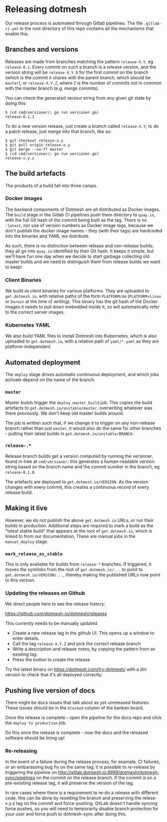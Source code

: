 # Releasing dotmesh

Our release process is automated through Gitlab pipelines. The file
`.gitlab-ci.yml` in the root directory of this repo contains all the
mechanisms that enable this.

## Branches and versions

Releases are made from branches matching the pattern `release-X.Y`, eg
`release-0.1`. Every commit on such a branch is a release version, and
the version string will be `release-X.Y.0` for the first commit on the
branch (which is the commit it shares with the parent branch, which
should be `master`), or `release-X.Y.Z`, where `Z` is the number of
commits not in common with the master branch (e.g. merge commits).

You can check the generated version string from any given git state by doing this:

```
$ (cd cmd/versioner/; go run versioner.go)
release-0.1.1
```

To do a new version release, just create a branch called
`release-X.Y`; to do a patch release, just merge into that branch,
like so:

```
$ git checkout release-x.y
$ git pull origin release-x.y
$ git merge --no-ff master
$ (cd cmd/versioner/; go run versioner.go)
release-x.y.z
```

## The build artefacts

The products of a build fall into three camps.

### Docker images

The backend components of Dotmesh are all distributed as Docker
images. The `build` stage in the Gitlab CI pipelines push them
directory to `quay.io`, with the full Git hash of the commit being
built as the tag. There is no `:latest`, nor use of version numbers as
Docker image tags, because we don't publish the docker image names -
they (with their tags) are hardcoded into the binaries and YAML we
distribute.

As such, there is no distinction between release and non-release
builds; they all go into `quay.io` identified by their Git hash. It
keeps it simple, but we'll have fun one day when we decide to start
garbage collecting old master builds and we need to distinguish them
from release builds we want to keep!

### Client Binaries

We build `dm` client binaries for various platforms. They are uploaded
to `get.dotmesh.io`, with relative paths of the form `PLATFORM/dm`
(`PLATFORM`=`Linux` or `Darwin` at the time of writing). This binary
has the git hash of the Docker images it needs to pull down embedded
inside it, so will automatically refer to the correct server images.

### Kubernetes YAML

We also build YAML files to install Dotmesh into Kubernetes, which is
also uploaded to `get.dotmesh.io`, with a relative path of
`yaml/*.yaml` as they are platform-independent.

## Automated deployment

The `deploy` stage drives automatic continuous deployment, and which
jobs activate depend on the name of the branch.

### `master`

Master builds trigger the `deploy_master_build` job. This copies the
build artefacts to `get.dotmesh.io/unstable/master`, overwriting
whatever was there previously. We don't keep old master builds around.

The job is written such that, if we change it to trigger on any
non-release branch rather than just `master`, it would also do the
same for other branches - putting their latest builds in
`get.dotmesh.io/unstable/BRANCH`.

### `release-.*`

Release branch builds get a version computed by running the versioner,
found in-tree at `cmd/versioner`; this generates a human-readable
version string based on the branch name and the commit number in the
branch, eg `release-0.1.0`.

The artefacts are deployed to `get.dotmesh.io/VERSION`. As the version
changes with every commit, this creates a continuous record of every
release build.

## Making it live

However, we do not publish the above `get.dotmesh.io` URLs, or run
their builds in production. Additional steps are required to mark a
build as the "latest stable build" that appears at the root of
`get.dotmesh.io`, which is linked to from our documentation, These are manual
jobs in the `manual_deploy` stage.

### `mark_release_as_stable`

This is only available for builds from `release-*` branches. If
triggered, it moves the symlinks from the root of `get.dotmesh.io/...`
to point to `get.dotmesh.io/VERSION/...`, thereby making the published
URLs now point to this version.

### Updating the releases on Github

We direct people here to see the release history:

https://github.com/dotmesh-io/dotmesh/releases

This currently needs to be manually updated.

 * Create a new release tag in the github UI. This opens up a window to enter details.
 * Call the tag `release-X.Y.Z` and pick the correct release branch
 * Write a description and release notes, by copying the pattern from an existing tag.
 * Press the button to create the release

Try the latest binary on https://dotmesh.com/try-dotmesh/ with a dm
version to check that it's all deployed correctly.

## Pushing live version of docs

There might be docs issues that talk about as yet unreleased features.  These
issues should be in the `blocked` column of the kanban board.

Once the release is complete - open the pipeline for the docs repo and click
the `deploy to production` job.

Do this once the release is complete - now the docs and the released software
should be lining up!

### Re-releasing
In the event of a failure during the release process, for example, CI failures, or an embarassing bug fix on the same tag, it is possible to re-release by triggering the pipeline on http://gitlab.dotmesh.io:9999/dotmesh/dotmesh-sync/pipelines on the commit on the release branch. If the commit is on a pre-exisiting release tag, it will preserve the version of the tag.

In rare cases where there is a requirement to re-do a release with different code, this can be done by resetting the branch and preserving the relese-x.y.z tag on the commit and force-pushing. GitLab doesn't handle syncing force pushes, so you will need to temporarily disable branch protection for your user and force push to dotmesh-sync after doing this.

